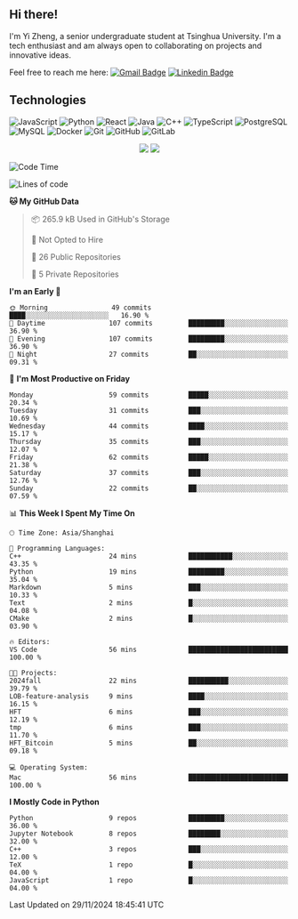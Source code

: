 ## Hi there!

I'm Yi Zheng, a senior undergraduate student at Tsinghua University. I'm a tech enthusiast and am always open to collaborating on projects and innovative ideas.

Feel free to reach me here: [![Gmail Badge](https://img.shields.io/badge/-zhengyi20thu@gmail.com-c14438?style=flat-square&logo=Gmail&logoColor=white&link=mailto:zhengyi20thu@gmail.com)](mailto:zhengyi20thu@gmail.com)
[![Linkedin Badge](https://img.shields.io/badge/-yizheng20-blue?style=flat-square&logo=Linkedin&logoColor=white&link=https://www.linkedin.com/in/yizheng20/)](https://www.linkedin.com/in/yi-zheng-mfe/)

## Technologies

![JavaScript](https://img.shields.io/badge/-JavaScript-black?style=flat-square&logo=javascript)
![Python](https://img.shields.io/badge/-Python-black?style=flat-square&logo=Python)
![React](https://img.shields.io/badge/-React-black?style=flat-square&logo=react)
![Java](https://img.shields.io/badge/-java-E34A86?style=flat-square&logo=java)
![C++](https://img.shields.io/badge/-C++-00599C?style=flat-square&logo=c)
![TypeScript](https://img.shields.io/badge/-TypeScript-007ACC?style=flat-square&logo=typescript)
![PostgreSQL](https://img.shields.io/badge/-PostgreSQL-336791?style=flat-square&logo=postgresql)
![MySQL](https://img.shields.io/badge/-MySQL-black?style=flat-square&logo=mysql)
![Docker](https://img.shields.io/badge/-Docker-black?style=flat-square&logo=docker)
![Git](https://img.shields.io/badge/-Git-black?style=flat-square&logo=git)
![GitHub](https://img.shields.io/badge/-GitHub-181717?style=flat-square&logo=github)
![GitLab](https://img.shields.io/badge/-GitLab-FCA121?style=flat-square&logo=gitlab)

<p align="center">
    <img src = "https://github-readme-stats.vercel.app/api?username=Zheng-Yi-git&show_icons=true&theme=yeblu&hide_border=true&count_private=true">
    <img src = "https://github-readme-stats.vercel.app/api/top-langs/?username=Zheng-Yi-git&hide=html,css&theme=yeblu&layout=compact&hide_border=true&count_private=true&langs_count=8">
</p>

<!--START_SECTION:waka-->
![Code Time](http://img.shields.io/badge/Code%20Time-1%2C130%20hrs%2036%20mins-blue)

![Lines of code](https://img.shields.io/badge/From%20Hello%20World%20I%27ve%20Written-2.6%20million%20lines%20of%20code-blue)

**🐱 My GitHub Data** 

> 📦 265.9 kB Used in GitHub's Storage 
 > 
> 🚫 Not Opted to Hire
 > 
> 📜 26 Public Repositories 
 > 
> 🔑 5 Private Repositories 
 > 
**I'm an Early 🐤** 

```text
🌞 Morning                49 commits          ████░░░░░░░░░░░░░░░░░░░░░   16.90 % 
🌆 Daytime                107 commits         █████████░░░░░░░░░░░░░░░░   36.90 % 
🌃 Evening                107 commits         █████████░░░░░░░░░░░░░░░░   36.90 % 
🌙 Night                  27 commits          ██░░░░░░░░░░░░░░░░░░░░░░░   09.31 % 
```
📅 **I'm Most Productive on Friday** 

```text
Monday                   59 commits          █████░░░░░░░░░░░░░░░░░░░░   20.34 % 
Tuesday                  31 commits          ███░░░░░░░░░░░░░░░░░░░░░░   10.69 % 
Wednesday                44 commits          ████░░░░░░░░░░░░░░░░░░░░░   15.17 % 
Thursday                 35 commits          ███░░░░░░░░░░░░░░░░░░░░░░   12.07 % 
Friday                   62 commits          █████░░░░░░░░░░░░░░░░░░░░   21.38 % 
Saturday                 37 commits          ███░░░░░░░░░░░░░░░░░░░░░░   12.76 % 
Sunday                   22 commits          ██░░░░░░░░░░░░░░░░░░░░░░░   07.59 % 
```


📊 **This Week I Spent My Time On** 

```text
🕑︎ Time Zone: Asia/Shanghai

💬 Programming Languages: 
C++                      24 mins             ███████████░░░░░░░░░░░░░░   43.35 % 
Python                   19 mins             █████████░░░░░░░░░░░░░░░░   35.04 % 
Markdown                 5 mins              ███░░░░░░░░░░░░░░░░░░░░░░   10.33 % 
Text                     2 mins              █░░░░░░░░░░░░░░░░░░░░░░░░   04.08 % 
CMake                    2 mins              █░░░░░░░░░░░░░░░░░░░░░░░░   03.90 % 

🔥 Editors: 
VS Code                  56 mins             █████████████████████████   100.00 % 

🐱‍💻 Projects: 
2024fall                 22 mins             ██████████░░░░░░░░░░░░░░░   39.79 % 
LOB-feature-analysis     9 mins              ████░░░░░░░░░░░░░░░░░░░░░   16.15 % 
HFT                      6 mins              ███░░░░░░░░░░░░░░░░░░░░░░   12.19 % 
tmp                      6 mins              ███░░░░░░░░░░░░░░░░░░░░░░   11.70 % 
HFT_Bitcoin              5 mins              ██░░░░░░░░░░░░░░░░░░░░░░░   09.18 % 

💻 Operating System: 
Mac                      56 mins             █████████████████████████   100.00 % 
```

**I Mostly Code in Python** 

```text
Python                   9 repos             █████████░░░░░░░░░░░░░░░░   36.00 % 
Jupyter Notebook         8 repos             ████████░░░░░░░░░░░░░░░░░   32.00 % 
C++                      3 repos             ███░░░░░░░░░░░░░░░░░░░░░░   12.00 % 
TeX                      1 repo              █░░░░░░░░░░░░░░░░░░░░░░░░   04.00 % 
JavaScript               1 repo              █░░░░░░░░░░░░░░░░░░░░░░░░   04.00 % 
```




 Last Updated on 29/11/2024 18:45:41 UTC
<!--END_SECTION:waka-->

